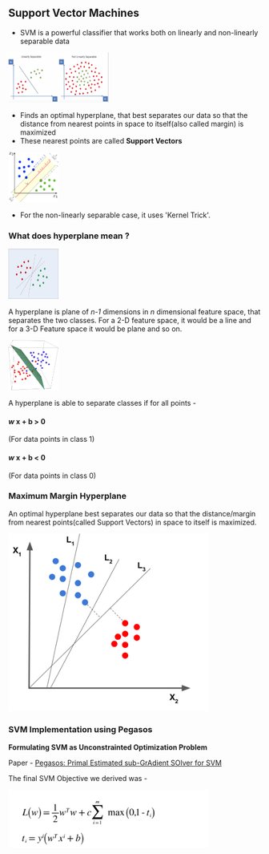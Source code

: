 ## Support Vector Machines

- SVM is a powerful classifier that works both on linearly and non-linearly separable data
<img src="img/linearly_separable.png" alt="Linear Separable" style="width: 200px;height:100px;"/>

- Finds an optimal hyperplane, that best separates our data so that the distance from nearest points in space to itself(also called margin) is maximized
- These nearest points are called **Support Vectors**

<img src="img/svm_margin.png" alt="Support Vectors" style="width: 100px;height:100px;"/>

- For the non-linearly separable case, it uses 'Kernel Trick'.

### What does hyperplane mean ?

<img src="img/hyperplanes.jpg" alt="Hyperplanes" style="width: 100px;height: 100px;"/>

A hyperplane is plane of _n-1_ dimensions in _n_ dimensional feature space, that separates the two classes. 
For a 2-D feature space, it would be a line and for a 3-D Feature space it would be plane and so on.

<img src="img/3d_hyperplane.png" alt="Hyperplanes" style="width: 100px; height:100px;"/>



A hyperplane is able to separate classes if for all points -

#### **_w_ x** + b > 0 
(For data points in class 1)  
#### **_w_ x** + b < 0 
(For data points in  class 0)

### Maximum Margin Hyperplane 

An optimal hyperplane best separates our data so that the distance/margin from nearest points(called Support Vectors) in space to itself is maximized.

<img src="img/maximum_margin.png" alt="Hyperplanes" style="width: 400px;"/>

### SVM Implementation using Pegasos

**Formulating SVM as Unconstrainted Optimization Problem**

Paper - [Pegasos: Primal Estimated sub-GrAdient SOlver for SVM](http://www.ee.oulu.fi/research/imag/courses/Vedaldi/ShalevSiSr07.pdf)

The final SVM Objective we derived was -

<img src="img/loss.png" alt="Hinge Loss" style="width: 400px;"/>




